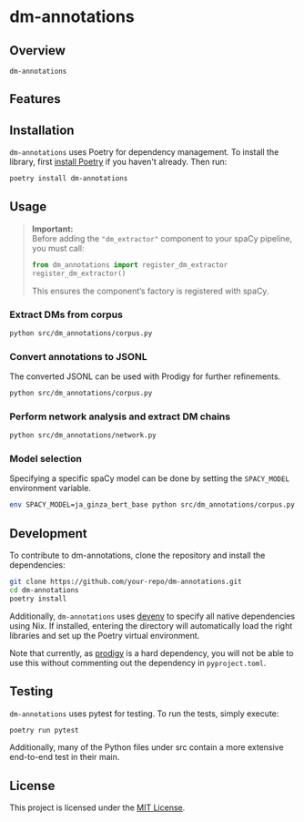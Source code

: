 # dm-annotations

## Overview

`dm-annotations`

## Features

## Installation

`dm-annotations` uses Poetry for dependency management. To install the library, first [install Poetry](https://python-poetry.org/docs/#installation) if you haven't already. Then run:

```bash
poetry install dm-annotations
```

## Usage

> **Important:**  
> Before adding the `"dm_extractor"` component to your spaCy pipeline, you must call:
> ```python
> from dm_annotations import register_dm_extractor
> register_dm_extractor()
> ```
> This ensures the component’s factory is registered with spaCy.

### Extract DMs from corpus

```bash
python src/dm_annotations/corpus.py
```

### Convert annotations to JSONL

The converted JSONL can be used with Prodigy for further refinements.

```bash
python src/dm_annotations/corpus.py
```

### Perform network analysis and extract DM chains

```bash
python src/dm_annotations/network.py
```


### Model selection

Specifying a specific spaCy model can be done by setting the `SPACY_MODEL` environment variable.

```bash
env SPACY_MODEL=ja_ginza_bert_base python src/dm_annotations/corpus.py
```

## Development

To contribute to dm-annotations, clone the repository and install the dependencies:

```bash
git clone https://github.com/your-repo/dm-annotations.git
cd dm-annotations
poetry install
```

Additionally, `dm-annotations` uses [devenv](https://devenv.sh/) to specify all native dependencies using Nix.
If installed, entering the directory will automatically load the right libraries and set up the Poetry virtual environment.

Note that currently, as [prodigy](https://prodi.gy/) is a hard dependency, you will not be able to use this without commenting out the dependency in `pyproject.toml`.

## Testing

`dm-annotations` uses pytest for testing. To run the tests, simply execute:

```bash
poetry run pytest
```

Additionally, many of the Python files under src contain a more extensive end-to-end test in their main.

## License

This project is licensed under the [MIT License](https://opensource.org/license/mit/).

